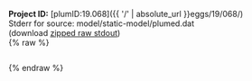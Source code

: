**Project ID:** [plumID:19.068]({{ '/' | absolute_url }}eggs/19/068/)  
Stderr for source:  model/static-model/plumed.dat   
(download [zipped raw stdout](plumed.dat.plumed.stdout.txt.zip))  
{% raw %}
<pre>
</pre>
{% endraw %}
